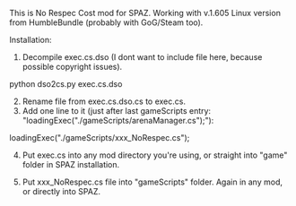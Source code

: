 This is No Respec Cost mod for SPAZ. Working with v.1.605 Linux version from HumbleBundle (probably with GoG/Steam too).

Installation:

1. Decompile exec.cs.dso (I dont want to include file here, because possible copyright issues).

python dso2cs.py exec.cs.dso

2. Rename file from exec.cs.dso.cs to exec.cs. 
3. Add one line to it (just after last gameScripts entry: "loadingExec("./gameScripts/arenaManager.cs");"):

loadingExec("./gameScripts/xxx_NoRespec.cs");

4. Put exec.cs into any mod directory you're using, or straight into "game" folder in SPAZ installation.

5. Put xxx_NoRespec.cs file into "gameScripts" folder. Again in any mod, or directly into SPAZ.